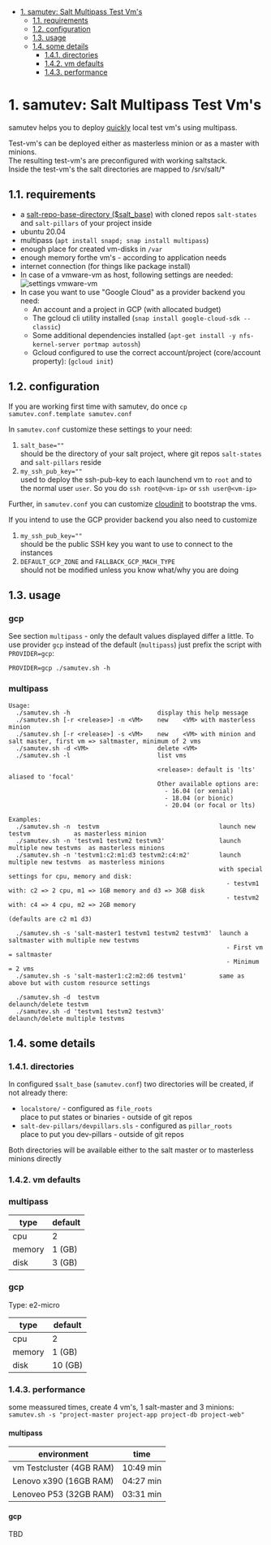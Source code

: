 <!-- TOC -->

- [1. samutev: Salt Multipass Test Vm's](#1-samutev-salt-multipass-test-vms)
    - [1.1. requirements](#11-requirements)
    - [1.2. configuration](#12-configuration)
    - [1.3. usage](#13-usage)
    - [1.4. some details](#14-some-details)
        - [1.4.1. directories](#141-directories)
        - [1.4.2. vm defaults](#142-vm-defaults)
        - [1.4.3. performance](#143-performance)

<!-- /TOC -->

# 1. samutev: Salt Multipass Test Vm's

samutev helps you to deploy [quickly](#143-performance) local test vm's using multipass.

Test-vm's can be deployed either as masterless minion or as a master with minions.  
The resulting test-vm's are preconfigured with working saltstack.  
Inside the test-vm's the salt directories are mapped to /srv/salt/*  

## 1.1. requirements
- a [salt-repo-base-directory ($salt_base)](#12-configuration) with cloned repos `salt-states` and `salt-pillars` of your project inside
- ubuntu 20.04
- multipass (`apt install snapd; snap install multipass`)
- enough place for created vm-disks in `/var`
- enough memory forthe vm's - according to application needs
- internet connection (for things like package install)  
- In case of a vmware-vm as host, following settings are needed:  
  ![settings vmware-vm](images/vmware_setting.png)
- In case you want to use "Google Cloud" as a provider backend you need:
  - An account and a project in GCP (with allocated budget)
  - The gcloud cli utility installed (`snap install google-cloud-sdk --classic`)
  - Some additional dependencies installed (`apt-get install -y nfs-kernel-server portmap autossh`)
  - Gcloud configured to use the correct account/project (core/account property): (`gcloud init`)

## 1.2. configuration

If you are working first time with samutev, do once `cp samutev.conf.template samutev.conf`

In `samutev.conf` customize these settings to your need:
1. `salt_base=""`  
should be the directory of your salt project, where git repos `salt-states` and `salt-pillars` reside
2. `my_ssh_pub_key=""`   
used to deploy the ssh-pub-key to each launchend vm to `root` and to the normal user `user`. So you do `ssh root@<vm-ip>` or `ssh user@<vm-ip>`

Further, in `samutev.conf` you can customize [cloudinit](https://cloudinit.readthedocs.io/en/latest/) to bootstrap the vms.

If you intend to use the GCP provider backend you also need to customize 
1. `my_ssh_pub_key=""`  
should be the public SSH key you want to use to connect to the instances
2. `DEFAULT_GCP_ZONE` and `FALLBACK_GCP_MACH_TYPE`   
should not be modified unless you know what/why you are doing 

## 1.3. usage
### gcp
See section `multipass` - only the default values displayed differ a little.
To use provider `gcp` instead of the default (`multipass`) just prefix the script with `PROVIDER=gcp`:
```
PROVIDER=gcp ./samutev.sh -h 
```
### multipass
```
Usage:
  ./samutev.sh -h                        display this help message
  ./samutev.sh [-r <release>] -n <VM>    new    <VM> with masterless minion
  ./samutev.sh [-r <release>] -s <VM>    new    <VM> with minion and salt master, first vm => saltmaster, minimum of 2 vms
  ./samutev.sh -d <VM>                   delete <VM>
  ./samutev.sh -l                        list vms

                                         <release>: default is 'lts' aliased to 'focal'
                                         Other available options are:
                                           - 16.04 (or xenial)
                                           - 18.04 (or bionic)
                                           - 20.04 (or focal or lts)

Examples:
  ./samutev.sh -n  testvm                                 launch new testvm            as masterless minion
  ./samutev.sh -n 'testvm1 testvm2 testvm3'               launch multiple new testvms  as masterless minions
  ./samutev.sh -n 'testvm1:c2:m1:d3 testvm2:c4:m2'        launch multiple new testvms  as masterless minions
                                                          with special settings for cpu, memory and disk:
                                                            - testvm1 with: c2 => 2 cpu, m1 => 1GB memory and d3 => 3GB disk
                                                            - testvm2 with: c4 => 4 cpu, m2 => 2GB memory
                                                              (defaults are c2 m1 d3)

  ./samutev.sh -s 'salt-master1 testvm1 testvm2 testvm3'  launch a saltmaster with multiple new testvms
                                                            - First vm = saltmaster
                                                            - Minimum = 2 vms
  ./samutev.sh -s 'salt-master1:c2:m2:d6 testvm1'         same as above but with custom resource settings

  ./samutev.sh -d  testvm                                 delaunch/delete testvm
  ./samutev.sh -d 'testvm1 testvm2 testvm3'               delaunch/delete multiple testvms

```

## 1.4. some details

### 1.4.1. directories
In configured `$salt_base` (`samutev.conf`) two directories will be created, if not already there:
- `localstore/`  -   configured as `file_roots`  
   place to put states or binaries - outside of git repos
- `salt-dev-pillars/devpillars.sls`  -    configured as `pillar_roots`  
   place to put you dev-pillars - outside of git repos

Both directories will be available either to the salt master or to masterless minions directly

### 1.4.2. vm defaults

### multipass
type | default
-----|--------
cpu | 2
memory | 1 (GB)
disk | 3 (GB)

### gcp
Type: e2-micro

type | default
-----|--------
cpu | 2
memory | 1 (GB)
disk | 10 (GB)


### 1.4.3. performance
some meassured times, create 4 vm's, 1 salt-master and 3 minions:  
`samutev.sh -s "project-master project-app project-db project-web"`  

#### multipass
environment | time
------------|------
vm Testcluster (4GB RAM)| 10:49 min
Lenovo x390 (16GB RAM)| 04:27 min
Lenoveo P53 (32GB RAM)| 03:31 min

#### gcp
TBD